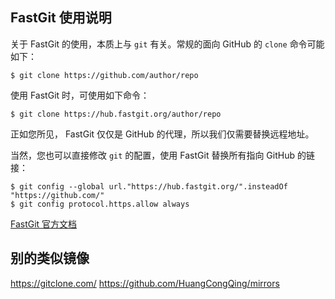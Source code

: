## FastGit 使用说明

关于 FastGit 的使用，本质上与 `git` 有关。常规的面向 GitHub 的 `clone` 命令可能如下：

```shell
$ git clone https://github.com/author/repo
```

使用 FastGit 时，可使用如下命令：

```shell
$ git clone https://hub.fastgit.org/author/repo
```

正如您所见， FastGit 仅仅是 GitHub 的代理，所以我们仅需要替换远程地址。

当然，您也可以直接修改 `git` 的配置，使用 FastGit 替换所有指向 GitHub 的链接：

```shell
$ git config --global url."https://hub.fastgit.org/".insteadOf "https://github.com/"
$ git config protocol.https.allow always
```

[FastGit 官方文档](https://doc.fastgit.org/zh-cn/#%E5%85%B3%E4%BA%8E-fastgit)

## 别的类似镜像

https://gitclone.com/
https://github.com/HuangCongQing/mirrors

